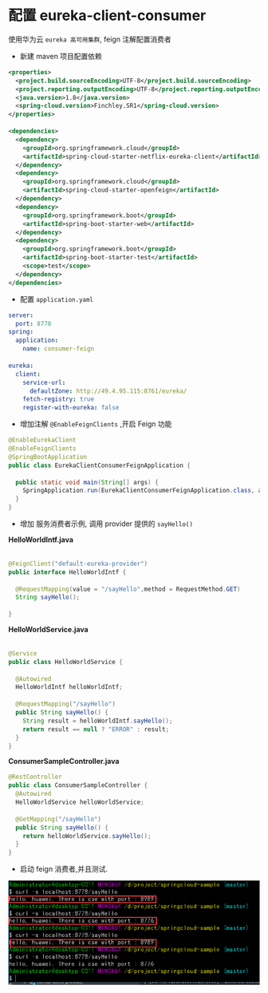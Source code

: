 
# 配置 eureka-client-consumer
使用华为云 `eureka 高可用集群`, feign 注解配置消费者

  * 新建 maven 项目配置依赖
  ```xml
  <properties>
    <project.build.sourceEncoding>UTF-8</project.build.sourceEncoding>
    <project.reporting.outputEncoding>UTF-8</project.reporting.outputEncoding>
    <java.version>1.8</java.version>
    <spring-cloud.version>Finchley.SR1</spring-cloud.version>
  </properties>

  <dependencies>
    <dependency>
      <groupId>org.springframework.cloud</groupId>
      <artifactId>spring-cloud-starter-netflix-eureka-client</artifactId>
    </dependency>
    <dependency>
      <groupId>org.springframework.cloud</groupId>
      <artifactId>spring-cloud-starter-openfeign</artifactId>
    </dependency>
    <dependency>
      <groupId>org.springframework.boot</groupId>
      <artifactId>spring-boot-starter-web</artifactId>
    </dependency>
    <dependency>
      <groupId>org.springframework.boot</groupId>
      <artifactId>spring-boot-starter-test</artifactId>
      <scope>test</scope>
    </dependency>
  </dependencies>
  ```
  * 配置 `application.yaml`
  
  ```yaml
  server:
    port: 8778
  spring:
    application:
      name: consumer-feign
  
  eureka:
    client:
      service-url:
        defaultZone: http://49.4.95.115:8761/eureka/
      fetch-registry: true
      register-with-eureka: false
  ```
  
  * 增加注解 `@EnableFeignClients` ,开启 Feign 功能
  ```java
  @EnableEurekaClient
  @EnableFeignClients
  @SpringBootApplication
  public class EurekaClientConsumerFeignApplication {
  
    public static void main(String[] args) {
      SpringApplication.run(EurekaClientConsumerFeignApplication.class, args);
    }
  }
  ```
  * 增加 服务消费者示例, 调用 provider 提供的 `sayHello()`
  
  **HelloWorldIntf.java**
  
  ```java
  
  @FeignClient("default-eureka-provider")
  public interface HelloWorldIntf {
  
    @RequestMapping(value = "/sayHello",method = RequestMethod.GET)
    String sayHello();
  
  }
  ```
  
  **HelloWorldService.java**
  
  ```java
  
  @Service
  public class HelloWorldService {
  
    @Autowired
    HelloWorldIntf helloWorldIntf;
  
    @RequestMapping("/sayHello")
    public String sayHello() {
      String result = helloWorldIntf.sayHello();
      return result == null ? "ERROR" : result;
    }
  }

  ```
  **ConsumerSampleController.java**
  ```java
  @RestController
  public class ConsumerSampleController {
    @Autowired
    HelloWorldService helloWorldService;
  
    @GetMapping("/sayHello")
    public String sayHello() {
      return helloWorldService.sayHello();
    }
  }
  ```
  * 启动 feign 消费者,并且测试.
  
  ![feign 消费者](../readme/yum_feign.PNG)
